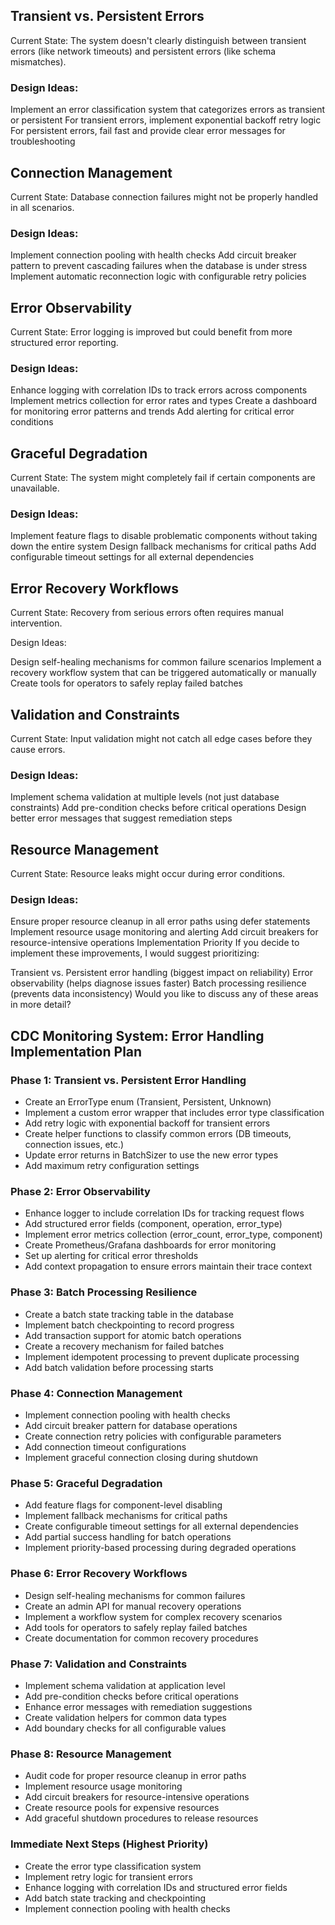 ## Transient vs. Persistent Errors
Current State: The system doesn't clearly distinguish between transient errors (like network timeouts) and persistent errors (like schema mismatches).

### Design Ideas:

Implement an error classification system that categorizes errors as transient or persistent
For transient errors, implement exponential backoff retry logic
For persistent errors, fail fast and provide clear error messages for troubleshooting


## Connection Management
Current State: Database connection failures might not be properly handled in all scenarios.

### Design Ideas:

Implement connection pooling with health checks
Add circuit breaker pattern to prevent cascading failures when the database is under stress
Implement automatic reconnection logic with configurable retry policies

## Error Observability
Current State: Error logging is improved but could benefit from more structured error reporting.

### Design Ideas:

Enhance logging with correlation IDs to track errors across components
Implement metrics collection for error rates and types
Create a dashboard for monitoring error patterns and trends
Add alerting for critical error conditions

## Graceful Degradation
Current State: The system might completely fail if certain components are unavailable.

### Design Ideas:

Implement feature flags to disable problematic components without taking down the entire system
Design fallback mechanisms for critical paths
Add configurable timeout settings for all external dependencies

## Error Recovery Workflows
Current State: Recovery from serious errors often requires manual intervention.

Design Ideas:

Design self-healing mechanisms for common failure scenarios
Implement a recovery workflow system that can be triggered automatically or manually
Create tools for operators to safely replay failed batches

## Validation and Constraints
Current State: Input validation might not catch all edge cases before they cause errors.

### Design Ideas:

Implement schema validation at multiple levels (not just database constraints)
Add pre-condition checks before critical operations
Design better error messages that suggest remediation steps

## Resource Management
Current State: Resource leaks might occur during error conditions.

### Design Ideas:

Ensure proper resource cleanup in all error paths using defer statements
Implement resource usage monitoring and alerting
Add circuit breakers for resource-intensive operations
Implementation Priority
If you decide to implement these improvements, I would suggest prioritizing:

Transient vs. Persistent error handling (biggest impact on reliability)
Error observability (helps diagnose issues faster)
Batch processing resilience (prevents data inconsistency)
Would you like to discuss any of these areas in more detail?


## CDC Monitoring System: Error Handling Implementation Plan

### Phase 1: Transient vs. Persistent Error Handling
- Create an ErrorType enum (Transient, Persistent, Unknown)
- Implement a custom error wrapper that includes error type classification
- Add retry logic with exponential backoff for transient errors
- Create helper functions to classify common errors (DB timeouts, connection issues, etc.)
- Update error returns in BatchSizer to use the new error types
- Add maximum retry configuration settings

### Phase 2: Error Observability
- Enhance logger to include correlation IDs for tracking request flows
- Add structured error fields (component, operation, error_type)
- Implement error metrics collection (error_count, error_type, component)
- Create Prometheus/Grafana dashboards for error monitoring
- Set up alerting for critical error thresholds
- Add context propagation to ensure errors maintain their trace context

### Phase 3: Batch Processing Resilience
- Create a batch state tracking table in the database
- Implement batch checkpointing to record progress
- Add transaction support for atomic batch operations
- Create a recovery mechanism for failed batches
- Implement idempotent processing to prevent duplicate processing
- Add batch validation before processing starts

### Phase 4: Connection Management
- Implement connection pooling with health checks
- Add circuit breaker pattern for database operations
- Create connection retry policies with configurable parameters
- Add connection timeout configurations
- Implement graceful connection closing during shutdown

### Phase 5: Graceful Degradation
- Add feature flags for component-level disabling
- Implement fallback mechanisms for critical paths
- Create configurable timeout settings for all external dependencies
- Add partial success handling for batch operations
- Implement priority-based processing during degraded operations

### Phase 6: Error Recovery Workflows
- Design self-healing mechanisms for common failures
- Create an admin API for manual recovery operations
- Implement a workflow system for complex recovery scenarios
- Add tools for operators to safely replay failed batches
- Create documentation for common recovery procedures

### Phase 7: Validation and Constraints
- Implement schema validation at application level
- Add pre-condition checks before critical operations
- Enhance error messages with remediation suggestions
- Create validation helpers for common data types
- Add boundary checks for all configurable values

### Phase 8: Resource Management
- Audit code for proper resource cleanup in error paths
- Implement resource usage monitoring
- Add circuit breakers for resource-intensive operations
- Create resource pools for expensive resources
- Add graceful shutdown procedures to release resources

### Immediate Next Steps (Highest Priority)
- Create the error type classification system
- Implement retry logic for transient errors
- Enhance logging with correlation IDs and structured error fields
- Add batch state tracking and checkpointing
- Implement connection pooling with health checks

